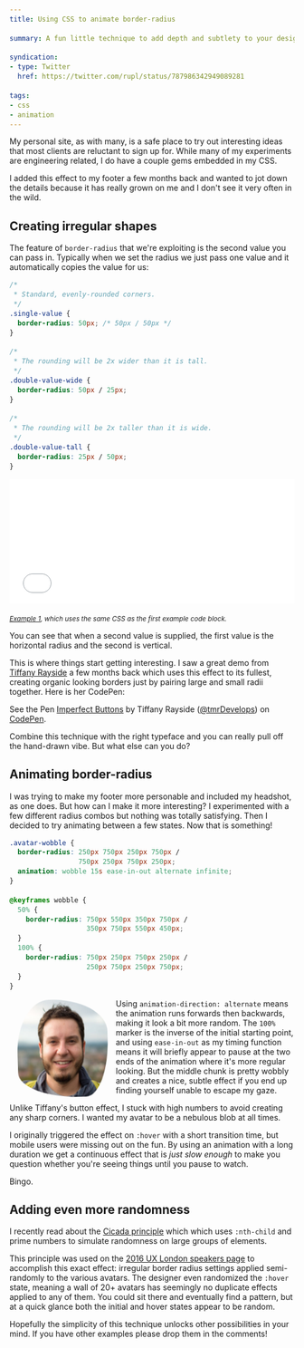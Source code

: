 ```yaml
---
title: Using CSS to animate border-radius

summary: A fun little technique to add depth and subtlety to your design.

syndication:
- type: Twitter
  href: https://twitter.com/rupl/status/787986342949089281

tags:
- css
- animation
---
```


My personal site, as with many, is a safe place to try out interesting ideas that most clients are reluctant to sign up for. While many of my experiments are engineering related, I do have a couple gems embedded in my CSS.

I added this effect to my footer a few months back and wanted to jot down the details because it has really grown on me and I don't see it very often in the wild.

## Creating irregular shapes

The feature of `border-radius` that we're exploiting is the second value you can pass in. Typically when we set the radius we just pass one value and it automatically copies the value for us:

```css
/*
 * Standard, evenly-rounded corners.
 */
.single-value {
  border-radius: 50px; /* 50px / 50px */
}

/*
 * The rounding will be 2x wider than it is tall.
 */
.double-value-wide {
  border-radius: 50px / 25px;
}

/*
 * The rounding will be 2x taller than it is wide.
 */
.double-value-tall {
  border-radius: 25px / 50px;
}

```

<iframe width="100%" height="220" src="/sandbox/css-animation-border-radius-example1/" frameborder="0"></iframe>

<small class="caption">_[Example 1](/sandbox/css-animation-border-radius-example1/), which uses the same CSS as the first example code block._</small>

You can see that when a second value is supplied, the first value is the horizontal radius and the second is vertical.

This is where things start getting interesting. I saw a great demo from [Tiffany Rayside](https://twitter.com/tmrdevelops) a few months back which uses this effect to its fullest, creating organic looking borders just by pairing large and small radii together. Here is her CodePen:

<p data-height="360" data-theme-id="light" data-slug-hash="VeRvKX" data-default-tab="result" data-user="tmrDevelops" data-embed-version="2" data-preview="true" class="codepen">See the Pen <a href="https://codepen.io/tmrDevelops/pen/VeRvKX/">Imperfect Buttons</a> by Tiffany Rayside (<a href="https://codepen.io/tmrDevelops">@tmrDevelops</a>) on <a href="https://codepen.io">CodePen</a>.</p>
<script async src="https://assets.codepen.io/assets/embed/ei.js"></script>

Combine this technique with the right typeface and you can really pull off the hand-drawn vibe. But what else can you do?

## Animating border-radius

I was trying to make my footer more personable and included my headshot, as one does. But how can I make it more interesting? I experimented with a few different radius combos but nothing was totally satisfying. Then I decided to try animating between a few states. Now that is something!

```css
.avatar-wobble {
  border-radius: 250px 750px 250px 750px /
                 750px 250px 750px 250px;
  animation: wobble 15s ease-in-out alternate infinite;
}

@keyframes wobble {
  50% {
    border-radius: 750px 550px 350px 750px /
                   350px 750px 550px 450px;
  }
  100% {
    border-radius: 750px 250px 750px 250px /
                   250px 750px 250px 750px;
  }
}
```

<img alt="my face"
  class="avatar-wobble"
  width="160" height="172.5"
  src="/static/chris-ruppel-2015@384x384.jpg">

<style type="text/css">
  img.avatar-wobble {
    margin: .1em 1em;
    border-radius: 250px 750px 250px 750px / 750px 250px 750px 250px;
    transform: rotate(-2deg);
    animation: wobble-article 12s ease-in-out alternate infinite;
  }

  @media (min-width: 680px) {
    img.avatar-wobble {
      float: left;
    }
  }

  @keyframes wobble-article {
    50% {
      border-radius: 750px 550px 350px 750px / 350px 750px 550px 450px;
    }
    100% {
      border-radius: 750px 250px 750px 250px / 250px 750px 250px 750px;
      transform: rotate(2deg);
    }
  }
</style>

Using `animation-direction: alternate` means the animation runs forwards then backwards, making it look a bit more random. The `100%` marker is the inverse of the initial starting point, and using `ease-in-out` as my timing function means it will briefly appear to pause at the two ends of the animation where it's more regular looking. But the middle chunk is pretty wobbly and creates a nice, subtle effect if you end up finding yourself unable to escape my gaze.

Unlike Tiffany's button effect, I stuck with high numbers to avoid creating any sharp corners. I wanted my avatar to be a nebulous blob at all times.

I originally triggered the effect on `:hover` with a short transition time, but mobile users were missing out on the fun. By using an animation with a long duration we get a continuous effect that is _just slow enough_ to make you question whether you're seeing things until you pause to watch.

Bingo.

## Adding even more randomness

I recently read about the [Cicada principle](https://www.sitepoint.com/the-cicada-principle-and-why-it-matters-to-web-designers/) which which uses `:nth-child` and prime numbers to simulate randomness on large groups of elements.

This principle was used on the [2016 UX London speakers page](https://2016.uxlondon.com/speakers) to accomplish this exact effect: irregular border radius settings applied semi-randomly to the various avatars. The designer even randomized the `:hover` state, meaning a wall of 20+ avatars has seemingly no duplicate effects applied to any of them. You could sit there and eventually find a pattern, but at a quick glance both the initial and hover states appear to be random.

Hopefully the simplicity of this technique unlocks other possibilities in your mind. If you have other examples please drop them in the comments!
